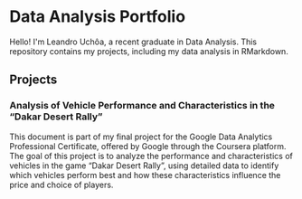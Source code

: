 # Data Analysis Portfolio

Hello! I'm Leandro Uchôa, a recent graduate in Data Analysis.
This repository contains my projects, including my data analysis in RMarkdown.

## Projects

### Analysis of Vehicle Performance and Characteristics in the “Dakar Desert Rally”
This document is part of my final project for the Google Data Analytics Professional Certificate, offered by Google through the Coursera platform. The goal of this project is to analyze the performance and characteristics of vehicles in the game “Dakar Desert Rally”, using detailed data to identify which vehicles perform best and how these characteristics influence the price and choice of players.
